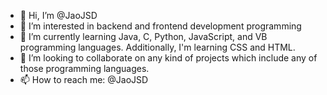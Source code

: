 - 👋 Hi, I’m @JaoJSD
- 👀 I’m interested in backend and frontend development programming
- 🌱 I’m currently learning Java, C, Python, JavaScript, and VB programming languages. Additionally, I'm learning CSS and HTML.
- 💞️ I’m looking to collaborate on any kind of projects which include any of those programming languages.
- 📫 How to reach me: @JaoJSD

<!---
JaoJSD/JaoJSD is a ✨ special ✨ repository because its `README.md` (this file) appears on your GitHub profile.
You can click the Preview link to take a look at your changes.
--->
